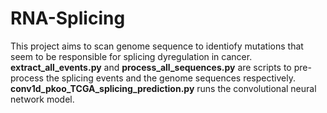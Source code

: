 # RNA-Splicing

This project aims to scan genome sequence to identiofy mutations that seem to be responsible for splicing dyregulation in cancer.
**extract_all_events.py** and **process_all_sequences.py** are scripts to pre-process the splicing events and the genome sequences respectively.
**conv1d_pkoo_TCGA_splicing_prediction.py** runs the convolutional neural network model.
